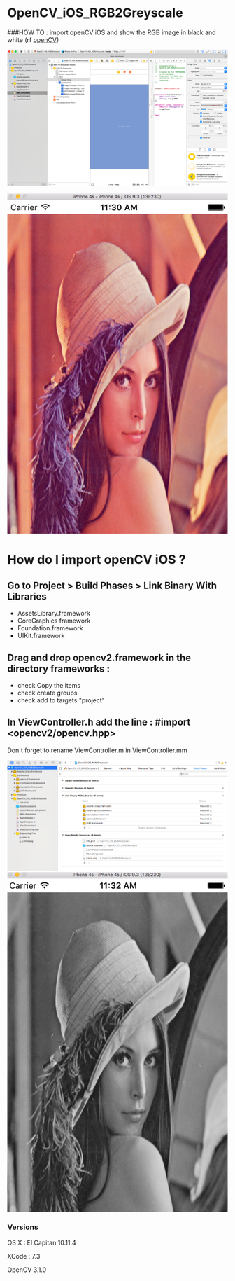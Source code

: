 # OpenCV_iOS_RGB2Greyscale
###HOW TO : import openCV iOS and show the RGB image in black and white 
(rf [openCV](http://docs.opencv.org/3.1.0/))

![init_view](screenshots/init_view.png)

![lenna_rgb](screenshots/lenna_rgb.png)

# How do I import openCV iOS ?

## Go to Project > Build Phases > Link Binary With Libraries
* AssetsLibrary.framework
* CoreGraphics framework
* Foundation.framework
* UIKit.framework

## Drag and drop opencv2.framework in the directory frameworks :
* check Copy the items
* check create groups 
* check add to targets "project"

## In ViewController.h add the line : #import <opencv2/opencv.hpp>
Don't forget to rename ViewController.m in ViewController.mm

![import_frameworks](screenshots/import_frameworks.png)
![lenna_greyscale](screenshots/lenna_greyscale.png)

### Versions

OS X : El Capitan 10.11.4

XCode : 7.3

OpenCV 3.1.0 
